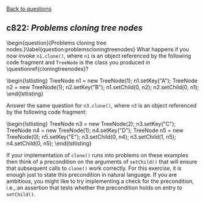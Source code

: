 [Back to questions](../README.md)

## c822: *Problems cloning tree nodes*

\begin{question}{Problems cloning tree nodes.}\label{question:problemscloningtreenodes}
What happens if you now invoke `n1.clone()`, where `n1` is an object referenced by the following code
fragment and `TreeNode` is the class you produced in \questionref{cloningtreenodes}?

\begin{lstlisting}
TreeNode<String> n1 = new TreeNode<String>(1);
n1.setKey("A");
TreeNode<String> n2 = new TreeNode<String>(1);
n2.setKey("B");
n1.setChild(0, n2);
n2.setChild(0, n1);
\end{lstlisting}

Answer the same question for `n3.clone()`, where `n3` is an object referenced by the following code
fragment:	
		
\begin{lstlisting}
TreeNode<String> n3 = new TreeNode<String>(2);
n3.setKey("C");
TreeNode<String> n4 = new TreeNode<String>(1);
n4.setKey("D");
TreeNode<String> n5 = new TreeNode<String>(0);
n5.setKey("E");
n3.setChild(0, n4);
n3.setChild(1, n5);
n4.setChild(0, n5);
\end{lstlisting}

If your implementation of `clone()` runs into problems on these examples then think
of a precondition on the arguments of `setChild()` that will ensure that subsequent
calls to `clone()` work correctly.  For this exercise, it is enough just to state this
precondition in natural language.  If you are ambitious, you might like to try implementing a
check for the precondition, i.e., an assertion that tests whether the precondition holds on
entry to `setChild()`.

